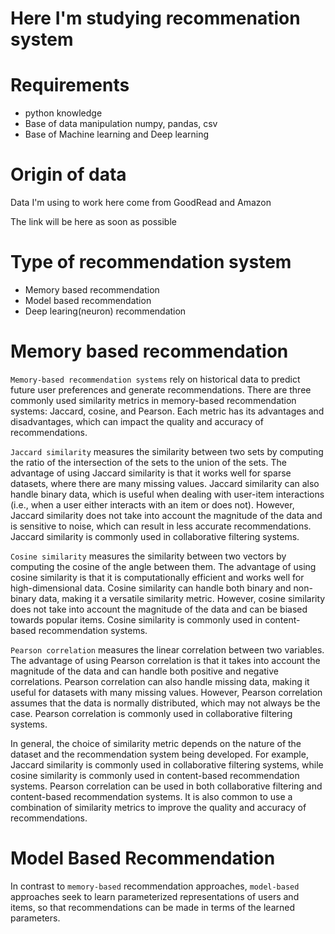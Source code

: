 
# Here I'm studying recommenation system 

# Requirements 

- python knowledge 
- Base of data manipulation numpy, pandas, csv
- Base of Machine learning and Deep learning 

# Origin of data

Data I'm using to work here come from GoodRead and Amazon 

The link will be here as soon as possible

# Type of recommendation system
  - Memory based recommendation 
  - Model based recommendation
  - Deep learing(neuron) recommendation

# Memory based recommendation 

`Memory-based recommendation systems` rely on historical data to predict future user preferences and generate recommendations. There are three commonly used similarity metrics in memory-based recommendation systems: Jaccard, cosine, and Pearson. Each metric has its advantages and disadvantages, which can impact the quality and accuracy of recommendations.

`Jaccard similarity` measures the similarity between two sets by computing the ratio of the intersection of the sets to the union of the sets. The advantage of using Jaccard similarity is that it works well for sparse datasets, where there are many missing values. Jaccard similarity can also handle binary data, which is useful when dealing with user-item interactions (i.e., when a user either interacts with an item or does not). However, Jaccard similarity does not take into account the magnitude of the data and is sensitive to noise, which can result in less accurate recommendations. Jaccard similarity is commonly used in collaborative filtering systems.

`Cosine similarity` measures the similarity between two vectors by computing the cosine of the angle between them. The advantage of using cosine similarity is that it is computationally efficient and works well for high-dimensional data. Cosine similarity can handle both binary and non-binary data, making it a versatile similarity metric. However, cosine similarity does not take into account the magnitude of the data and can be biased towards popular items. Cosine similarity is commonly used in content-based recommendation systems.

`Pearson correlation` measures the linear correlation between two variables. The advantage of using Pearson correlation is that it takes into account the magnitude of the data and can handle both positive and negative correlations. Pearson correlation can also handle missing data, making it useful for datasets with many missing values. However, Pearson correlation assumes that the data is normally distributed, which may not always be the case. Pearson correlation is commonly used in collaborative filtering systems.

In general, the choice of similarity metric depends on the nature of the dataset and the recommendation system being developed. For example, Jaccard similarity is commonly used in collaborative filtering systems, while cosine similarity is commonly used in content-based recommendation systems. Pearson correlation can be used in both collaborative filtering and content-based recommendation systems. It is also common to use a combination of similarity metrics to improve the quality and accuracy of recommendations.

# Model Based Recommendation

In contrast to `memory-based` recommendation approaches, `model-based` approaches seek to learn parameterized representations of users and items, so that recommendations can be made in terms of the learned parameters.

